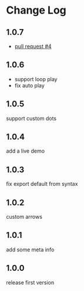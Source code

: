 # Change Log

## 1.0.7

- [pull request #4](https://github.com/jiangbo2015/framer-motion-carousel/pull/4)

## 1.0.6

- support loop play
- fix auto play

## 1.0.5

support custom dots

## 1.0.4

add a live demo

## 1.0.3

fix export default from syntax

## 1.0.2

custom arrows

## 1.0.1

add some meta info

## 1.0.0

release first version